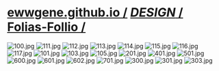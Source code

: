 
# [ewwgene.github.io /](https://ewwgene.github.io/) [_DESIGN_ /](https://ewwgene.github.io/DESIGN) [Folias-Follio /](https://ewwgene.github.io/Folias-Follio)

<a id="100"></a> ![100.jpg](https://ewwgene.github.io/Folias-Follio/100.jpg)
<a id="111"></a> ![111.jpg](https://ewwgene.github.io/Folias-Follio/111.jpg)
<a id="112"></a> ![112.jpg](https://ewwgene.github.io/Folias-Follio/112.jpg)
<a id="113"></a> ![113.jpg](https://ewwgene.github.io/Folias-Follio/113.jpg)
<a id="114"></a> ![114.jpg](https://ewwgene.github.io/Folias-Follio/114.jpg)
<a id="115"></a> ![115.jpg](https://ewwgene.github.io/Folias-Follio/115.jpg)
<a id="116"></a> ![116.jpg](https://ewwgene.github.io/Folias-Follio/116.jpg)
<a id="117"></a> ![117.jpg](https://ewwgene.github.io/Folias-Follio/117.jpg)
<a id="101m"></a> ![101.jpg](https://ewwgene.github.io/Folias-Follio/Making/101.jpg)
<a id="103m"></a> ![103.jpg](https://ewwgene.github.io/Folias-Follio/Making/103.jpg)
<a id="105m"></a> ![105.jpg](https://ewwgene.github.io/Folias-Follio/Making/105.jpg)
<a id="201m"></a> ![201.jpg](https://ewwgene.github.io/Folias-Follio/Making/201.jpg)
<a id="401m"></a> ![401.jpg](https://ewwgene.github.io/Folias-Follio/Making/401.jpg)
<a id="501m"></a> ![501.jpg](https://ewwgene.github.io/Folias-Follio/Making/501.jpg)
<a id="600m"></a> ![600.jpg](https://ewwgene.github.io/Folias-Follio/Making/600.jpg)
<a id="601m"></a> ![601.jpg](https://ewwgene.github.io/Folias-Follio/Making/601.jpg)
<a id="602m"></a> ![602.jpg](https://ewwgene.github.io/Folias-Follio/Making/602.jpg)
<a id="701m"></a> ![701.jpg](https://ewwgene.github.io/Folias-Follio/Making/701.jpg)
<a id="300"></a> ![300.jpg](https://ewwgene.github.io/Folias-Follio/300.jpg)
<a id="301"></a> ![301.jpg](https://ewwgene.github.io/Folias-Follio/301.jpg)
<a id="303"></a> ![303.jpg](https://ewwgene.github.io/Folias-Follio/303.jpg)

